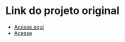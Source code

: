 # Link do projeto original

- [Acesse aqui](https://www.hydratop.com.br)
- [Acesse](https://mathzinxss.github.io/Aretis/hydratop/Hydratop-Caça-Vazamentos-em-São-Paulo_files)
